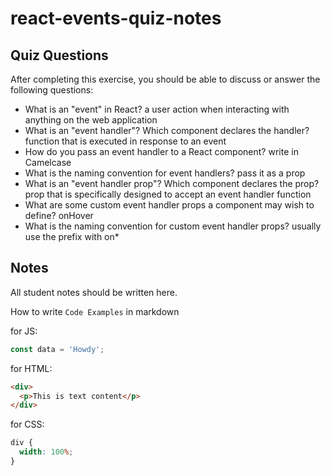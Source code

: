 # react-events-quiz-notes

## Quiz Questions

After completing this exercise, you should be able to discuss or answer the following questions:

- What is an "event" in React?
  a user action when interacting with anything on the web application
- What is an "event handler"? Which component declares the handler?
  function that is executed in response to an event
- How do you pass an event handler to a React component?
  write in Camelcase
- What is the naming convention for event handlers?
  pass it as a prop
- What is an "event handler prop"? Which component declares the prop?
  prop that is specifically designed to accept an event handler function
- What are some custom event handler props a component may wish to define?
  onHover
- What is the naming convention for custom event handler props?
  usually use the prefix with on\*

## Notes

All student notes should be written here.

How to write `Code Examples` in markdown

for JS:

```javascript
const data = 'Howdy';
```

for HTML:

```html
<div>
  <p>This is text content</p>
</div>
```

for CSS:

```css
div {
  width: 100%;
}
```
